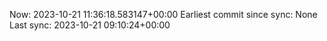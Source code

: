 Now: 2023-10-21 11:36:18.583147+00:00 Earliest commit since sync: None Last sync: 2023-10-21 09:10:24+00:00
